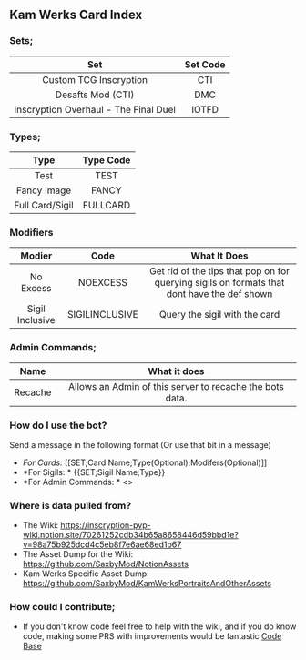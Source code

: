 ## Kam Werks Card Index

### Sets;
| Set | Set Code |
| :-: | :-: |
| Custom TCG Inscryption | CTI |
| Desafts Mod (CTI) | DMC |
| Inscryption Overhaul - The Final Duel | IOTFD |

### Types;
| Type | Type Code |
| :-: | :-: |
| Test | TEST |
| Fancy Image | FANCY |
| Full Card/Sigil | FULLCARD |

### Modifiers
| Modier | Code | What It Does |
|:-:|:-:| :-: |
| No Excess | NOEXCESS | Get rid of the tips that pop on for querying sigils on formats that dont have the def shown |
| Sigil Inclusive | SIGILINCLUSIVE | Query the sigil with the card |

### Admin Commands;

| Name | What it does |
| :-: | :-: |
| Recache | Allows an Admin of this server to recache the bots data. |

### How do I use the bot?

Send a message in the following format (Or use that bit in a message)

* *For Cards:* [[SET;Card Name;Type(Optional);Modifers(Optional)]]
* *For Sigils: * {{SET;Sigil Name;Type}}
* *For Admin Commands: * <<Command>>

### Where is data pulled from?

* The Wiki: https://inscryption-pvp-wiki.notion.site/70261252cdb34b65a8658446d59bbd1e?v=98a75b925dcd4c5eb8f7e6ae68ed1b67
* The Asset Dump for the Wiki: https://github.com/SaxbyMod/NotionAssets
* Kam Werks Specific Asset Dump: https://github.com/SaxbyMod/KamWerksPortraitsAndOtherAssets

### How could I contribute;

* If you don't know code feel free to help with the wiki, and if you do know code, making some PRS with improvements would be fantastic [Code Base](https://github.com/SaxbyMod/KamWerksCardIndexCSharp)